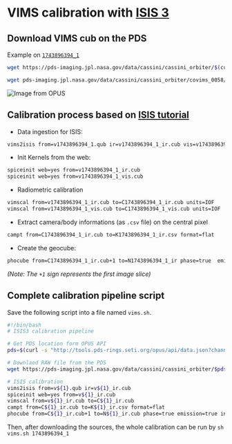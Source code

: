 VIMS calibration with [ISIS 3](https://isis.astrogeology.usgs.gov)
================================

Download VIMS cub on the PDS
-----------------------------
Example on [`1743896394_1`](https://tools.pds-rings.seti.org/opus#/primaryfilespec=1743896394&view=detail&detail=S_CUBE_CO_VIMS_1743896394_IR)
```bash
wget https://pds-imaging.jpl.nasa.gov/data/cassini/cassini_orbiter/$(curl -s 'http://tools.pds-rings.seti.org/opus/api/data.json?channel=IR&primaryfilespec=1743896394&cols=ringobsid,planet,target,phase1,time1,primaryfilespec' |  sed -e 's/"/\n/g' | grep '.QUB' | tr '[:upper:]' '[:lower:]' | sed -e 's/t/T/g' -e 's/daTa/data/g')
```

```bash
wget pds-imaging.jpl.nasa.gov/data/cassini/cassini_orbiter/covims_0058/data/2013095T224243_2013096T133534/v1743896394_1.qub
```

![Image from OPUS](https://pds-rings.seti.org/holdings/previews/COVIMS_0xxx/COVIMS_0058/data/2013095T224243_2013096T133534/v1743896394_1_med.png)

Calibration process based on [ISIS tutorial](https://isis.astrogeology.usgs.gov/fixit/projects/isis/wiki/Working_with_Cassini_VIMS)
--------------------------------------------
- Data ingestion for ISIS:
```bash
vims2isis from=v1743896394_1.qub ir=v1743896394_1_ir.cub vis=v1743896394_1_vis.cub
```

- Init Kernels from the web:
```bash
spiceinit web=yes from=v1743896394_1_ir.cub
spiceinit web=yes from=v1743896394_1_vis.cub
```

- Radiometric calibration
```bash
vimscal from=v1743896394_1_ir.cub to=C1743896394_1_ir.cub units=IOF
vimscal from=v1743896394_1_vis.cub to=C1743896394_1_vis.cub units=IOF
```

- Extract camera/body informations (as `.csv` file) on the central pixel
```bash
campt from=C1743896394_1_ir.cub to=K1743896394_1_ir.csv format=flat
```

- Create the geocube:
```bash
phocube from=C1743896394_1_ir.cub+1 to=N1743896394_1_ir phase=true  emission=true  incidence=true  latitude=true  longitude=true pixelresolution=true
```
_(Note: The `+1` sign represents the first image slice)_

Complete calibration pipeline script
-------------------------------------
Save the following script into a file named `vims.sh`.
```bash
#!/bin/bash
# ISIS3 calibration pipeline

# Get PDS location form OPUS API
pds=$(curl -s "http://tools.pds-rings.seti.org/opus/api/data.json?channel=IR&primaryfilespec=${1}&cols=ringobsid,planet,target,phase1,time1,primaryfilespec" |  sed -e 's/"/\n/g' | grep '.QUB' | tr '[:upper:]' '[:lower:]' | sed -e 's/t/T/g' -e 's/daTa/data/g')

# Downlaod RAW file from the PDS
wget https://pds-imaging.jpl.nasa.gov/data/cassini/cassini_orbiter/$pds

# ISIS calibration
vims2isis from=v${1}.qub ir=v${1}_ir.cub
spiceinit web=yes from=v${1}_ir.cub
vimscal from=v${1}_ir.cub to=C${1}_ir.cub
campt from=C${1}_ir.cub to=K${1}_ir.csv format=flat
phocube from=C${1}_ir.cub+1 to=N${1}_ir.cub phase=true emission=true incidence=true latitude=true longitude=true pixelresolution=true
```

Then, after downloading the sources, the whole calibration can be run by `sh vims.sh 1743896394_1`
